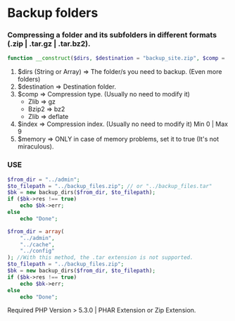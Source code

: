 # Backup folders

### Compressing a folder and its subfolders in different formats (.zip | .tar.gz | .tar.bz2).

```php
function __construct($dirs, $destination = "backup_site.zip", $comp = 'gz', $index = 9, $memory = false) {}
```


1. $dirs (String or Array) => The folder/s you need to backup. (Even more folders)
1. $destination => Destination folder.
1. $comp => Compression type. (Usually no need to modify it)
	- Zlib => gz
    - Bzip2 => bz2 
    - Zlib => deflate
1. $index => Compression index. (Usually no need to modify it) Min 0 | Max 9
1. $memory => ONLY in case of memory problems, set it to true (It's not miraculous).

### USE

```php
$from_dir = "../admin";
$to_filepath = "../backup_files.zip"; // or "../backup_files.tar"
$bk = new backup_dirs($from_dir, $to_filepath);
if ($bk->res !== true)
    echo $bk->err;
else
    echo "Done";
```

```php
$from_dir = array(
    "../admin",
    "../cache",
    "../config"
); //With this method, the .tar extension is not supported.
$to_filepath = "../backup_files.zip";
$bk = new backup_dirs($from_dir, $to_filepath);
if ($bk->res !== true)
    echo $bk->err;
else
    echo "Done";
```
Required PHP Version > 5.3.0 | PHAR Extension or Zip Extension.

